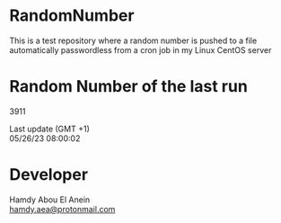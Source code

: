 # RandomNumber    
This is a test repository where a random number is pushed to a file automatically passwordless from a cron job in my Linux CentOS server    
# Random Number of the last run   
3911
      
Last update (GMT +1)    
05/26/23 08:00:02
# Developer    
Hamdy Abou El Anein   
hamdy.aea@protonmail.com
